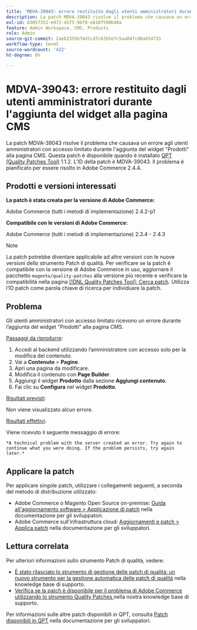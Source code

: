 ```yaml
---
title: 'MDVA-39043: errore restituito dagli utenti amministratori durante l''aggiunta del widget alla pagina CMS'
description: La patch MDVA-39043 risolve il problema che causava un errore agli utenti amministratori con accesso limitato durante l'aggiunta del widget "Prodotti" alla pagina CMS. Questa patch è disponibile quando è installato [Quality Patches Tool (QPT)](https://experienceleague.adobe.com/en/docs/commerce-operations/upgrade-guide/patches/overview) 1.1.2. L'ID della patch è MDVA-39043. Il problema è pianificato per essere risolto in Adobe Commerce 2.4.4.
exl-id: 63057351-e972-4575-9bf0-e818f590b40a
feature: Admin Workspace, CMS, Products
role: Admin
source-git-commit: 2aeb2355b74d1cdfc62b5e7c5aa04fcd0a654733
workflow-type: tm+mt
source-wordcount: '422'
ht-degree: 0%

---
```


# MDVA-39043: errore restituito dagli utenti amministratori durante l&#39;aggiunta del widget alla pagina CMS

La patch MDVA-39043 risolve il problema che causava un errore agli utenti amministratori con accesso limitato durante l&#39;aggiunta del widget &quot;Prodotti&quot; alla pagina CMS. Questa patch è disponibile quando è installato [QPT (Quality Patches Tool)](https://experienceleague.adobe.com/en/docs/commerce-operations/upgrade-guide/patches/overview) 1.1.2. L&#39;ID della patch è MDVA-39043. Il problema è pianificato per essere risolto in Adobe Commerce 2.4.4.

## Prodotti e versioni interessati

**La patch è stata creata per la versione di Adobe Commerce:**

Adobe Commerce (tutti i metodi di implementazione) 2.4.2-p1

**Compatibile con le versioni di Adobe Commerce:**

Adobe Commerce (tutti i metodi di implementazione) 2.3.4 - 2.4.3

>[!NOTE]
>
>La patch potrebbe diventare applicabile ad altre versioni con le nuove versioni dello strumento Patch di qualità. Per verificare se la patch è compatibile con la versione di Adobe Commerce in uso, aggiornare il pacchetto `magento/quality-patches` alla versione più recente e verificare la compatibilità nella pagina [[!DNL Quality Patches Tool]: Cerca patch](https://experienceleague.adobe.com/tools/commerce-quality-patches/index.html). Utilizza l’ID patch come parola chiave di ricerca per individuare la patch.

## Problema

Gli utenti amministratori con accesso limitato ricevono un errore durante l’aggiunta del widget &quot;Prodotti&quot; alla pagina CMS.

<u>Passaggi da riprodurre</u>:

1. Accedi al backend utilizzando l’amministratore con accesso solo per la modifica del contenuto.
1. Vai a **Contenuto** > **Pagine**.
1. Apri una pagina da modificare.
1. Modifica il contenuto con **Page Builder**.
1. Aggiungi il widget **Prodotto** dalla sezione **Aggiungi contenuto**.
1. Fai clic su **Configura** nel widget **Prodotto**.

<u>Risultati previsti</u>:

Non viene visualizzato alcun errore.

<u>Risultati effettivi</u>:

Viene ricevuto il seguente messaggio di errore:

`*A technical problem with the server created an error. Try again to continue what you were doing. If the problem persists, try again later.*`

## Applicare la patch

Per applicare singole patch, utilizzare i collegamenti seguenti, a seconda del metodo di distribuzione utilizzato:

* Adobe Commerce o Magento Open Source on-premise: [Guida all&#39;aggiornamento software > Applicazione di patch](https://experienceleague.adobe.com/en/docs/commerce-operations/tools/quality-patches-tool/usage) nella documentazione per gli sviluppatori.
* Adobe Commerce sull&#39;infrastruttura cloud: [Aggiornamenti e patch > Applica patch](https://experienceleague.adobe.com/en/docs/commerce-cloud-service/user-guide/develop/upgrade/apply-patches) nella documentazione per gli sviluppatori.

## Lettura correlata

Per ulteriori informazioni sullo strumento Patch di qualità, vedere:

* [È stato rilasciato lo strumento di gestione delle patch di qualità: un nuovo strumento per la gestione automatica delle patch di qualità](/help/announcements/adobe-commerce-announcements/magento-quality-patches-released-new-tool-to-self-serve-quality-patches.md) nella knowledge base di supporto.
* [Verifica se la patch è disponibile per il problema di Adobe Commerce utilizzando lo strumento Quality Patches ](/help/support-tools/patches-available-in-qpt-tool/check-patch-for-magento-issue-with-magento-quality-patches.md) nella nostra knowledge base di supporto.

Per informazioni sulle altre patch disponibili in QPT, consulta [Patch disponibili in QPT](https://experienceleague.adobe.com/tools/commerce-quality-patches/index.html) nella documentazione per gli sviluppatori.
